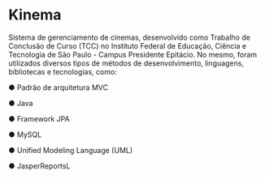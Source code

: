 # Kinema

Sistema de gerenciamento de cinemas, desenvolvido
como Trabalho de Conclusão de Curso (TCC) no Instituto Federal de
Educação, Ciência e Tecnologia de São Paulo - Campus Presidente
Epitácio. No mesmo, foram utilizados diversos tipos de métodos de
desenvolvimento, linguagens, bibliotecas e tecnologias, como:

● Padrão de arquitetura MVC

● Java

● Framework JPA

● MySQL

● Unified Modeling Language (UML)

● JasperReportsL
